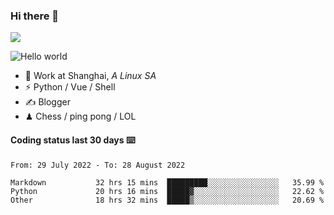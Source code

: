 ### Hi there 👋
![](https://komarev.com/ghpvc/?username=Xuhandsome)


<img src="https://github-readme-stats.vercel.app/api?username=XuHandsome&show_icons=true&theme=merko" alt="Hello world">

<br/>

- 🍻  Work at Shanghai, _A Linux SA_
- ⚡  Python / Vue / Shell
- ✍️  Blogger
- ♟  Chess / ping pong / LOL

#### Coding status last 30 days ⌨️

<!--START_SECTION:waka-->

```text
From: 29 July 2022 - To: 28 August 2022

Markdown           32 hrs 15 mins  █████████░░░░░░░░░░░░░░░░   35.99 %
Python             20 hrs 16 mins  █████▓░░░░░░░░░░░░░░░░░░░   22.62 %
Other              18 hrs 32 mins  █████▒░░░░░░░░░░░░░░░░░░░   20.69 %
```

<!--END_SECTION:waka-->

